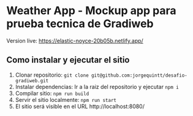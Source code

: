 # Weather App - Mockup app para prueba tecnica de Gradiweb
Version live: https://elastic-noyce-20b05b.netlify.app/

## Como instalar y ejecutar el sitio
1. Clonar repositorio: ```git clone git@github.com:jorgequintt/desafio-gradiweb.git```
2. Instalar dependencias: Ir a la raiz del repositorio y ejecutar ```npm i```
3. Compilar sitio: ```npm run build```
4. Servir el sitio localmente: ```npm run start```
5. El sitio será visible en el URL http://localhost:8080/
